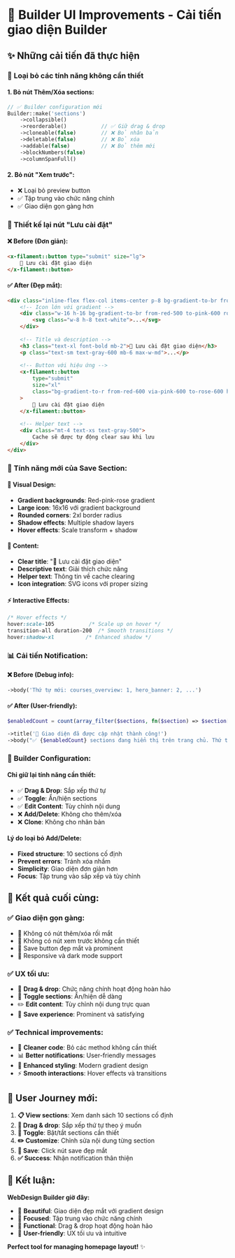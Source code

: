 # 🎨 Builder UI Improvements - Cải tiến giao diện Builder

## ✨ Những cải tiến đã thực hiện

### 🚫 **Loại bỏ các tính năng không cần thiết**

#### **1. Bỏ nút Thêm/Xóa sections:**
```php
// ✅ Builder configuration mới
Builder::make('sections')
    ->collapsible()
    ->reorderable()           // ✅ Giữ drag & drop
    ->cloneable(false)        // ❌ Bỏ nhân bản
    ->deletable(false)        // ❌ Bỏ xóa
    ->addable(false)          // ❌ Bỏ thêm mới
    ->blockNumbers(false)
    ->columnSpanFull()
```

#### **2. Bỏ nút "Xem trước":**
- ❌ Loại bỏ preview button
- ✅ Tập trung vào chức năng chính
- ✅ Giao diện gọn gàng hơn

### 🎨 **Thiết kế lại nút "Lưu cài đặt"**

#### **❌ Before (Đơn giản):**
```html
<x-filament::button type="submit" size="lg">
    💾 Lưu cài đặt giao diện
</x-filament::button>
```

#### **✅ After (Đẹp mắt):**
```html
<div class="inline-flex flex-col items-center p-8 bg-gradient-to-br from-red-50 via-pink-50 to-rose-50 rounded-2xl shadow-lg">
    <!-- Icon lớn với gradient -->
    <div class="w-16 h-16 bg-gradient-to-br from-red-500 to-pink-600 rounded-2xl flex items-center justify-center mb-4 shadow-lg">
        <svg class="w-8 h-8 text-white">...</svg>
    </div>
    
    <!-- Title và description -->
    <h3 class="text-xl font-bold mb-2">🎨 Lưu cài đặt giao diện</h3>
    <p class="text-sm text-gray-600 mb-6 max-w-md">...</p>
    
    <!-- Button với hiệu ứng -->
    <x-filament::button 
        type="submit" 
        size="xl"
        class="bg-gradient-to-r from-red-600 via-pink-600 to-rose-600 hover:scale-105 transition-all duration-200"
    >
        💾 Lưu cài đặt giao diện
    </x-filament::button>
    
    <!-- Helper text -->
    <div class="mt-4 text-xs text-gray-500">
        Cache sẽ được tự động clear sau khi lưu
    </div>
</div>
```

### 🎯 **Tính năng mới của Save Section:**

#### **🎨 Visual Design:**
- **Gradient backgrounds**: Red-pink-rose gradient
- **Large icon**: 16x16 với gradient background
- **Rounded corners**: 2xl border radius
- **Shadow effects**: Multiple shadow layers
- **Hover effects**: Scale transform + shadow

#### **📝 Content:**
- **Clear title**: "🎨 Lưu cài đặt giao diện"
- **Descriptive text**: Giải thích chức năng
- **Helper text**: Thông tin về cache clearing
- **Icon integration**: SVG icons với proper sizing

#### **⚡ Interactive Effects:**
```css
/* Hover effects */
hover:scale-105           /* Scale up on hover */
transition-all duration-200  /* Smooth transitions */
hover:shadow-xl          /* Enhanced shadow */
```

### 📊 **Cải tiến Notification:**

#### **❌ Before (Debug info):**
```php
->body('Thứ tự mới: courses_overview: 1, hero_banner: 2, ...')
```

#### **✅ After (User-friendly):**
```php
$enabledCount = count(array_filter($sections, fn($section) => $section['data']['enabled'] ?? true));

->title('🎨 Giao diện đã được cập nhật thành công!')
->body("✅ {$enabledCount} sections đang hiển thị trên trang chủ. Thứ tự đã được sắp xếp theo vị trí kéo thả.")
```

### 🔧 **Builder Configuration:**

#### **Chỉ giữ lại tính năng cần thiết:**
- ✅ **Drag & Drop**: Sắp xếp thứ tự
- ✅ **Toggle**: Ẩn/hiện sections
- ✅ **Edit Content**: Tùy chỉnh nội dung
- ❌ **Add/Delete**: Không cho thêm/xóa
- ❌ **Clone**: Không cho nhân bản

#### **Lý do loại bỏ Add/Delete:**
- **Fixed structure**: 10 sections cố định
- **Prevent errors**: Tránh xóa nhầm
- **Simplicity**: Giao diện đơn giản hơn
- **Focus**: Tập trung vào sắp xếp và tùy chỉnh

## 🎯 **Kết quả cuối cùng:**

### ✅ **Giao diện gọn gàng:**
- 🚫 Không có nút thêm/xóa rối mắt
- 🚫 Không có nút xem trước không cần thiết
- 🎨 Save button đẹp mắt và prominent
- 📱 Responsive và dark mode support

### ✅ **UX tối ưu:**
- 🔄 **Drag & drop**: Chức năng chính hoạt động hoàn hảo
- 🔘 **Toggle sections**: Ẩn/hiện dễ dàng
- ✏️ **Edit content**: Tùy chỉnh nội dung trực quan
- 💾 **Save experience**: Prominent và satisfying

### ✅ **Technical improvements:**
- 🔧 **Cleaner code**: Bỏ các method không cần thiết
- 📊 **Better notifications**: User-friendly messages
- 🎨 **Enhanced styling**: Modern gradient design
- ⚡ **Smooth interactions**: Hover effects và transitions

## 🚀 **User Journey mới:**

1. **📋 View sections**: Xem danh sách 10 sections cố định
2. **🔄 Drag & drop**: Sắp xếp thứ tự theo ý muốn
3. **🔘 Toggle**: Bật/tắt sections cần thiết
4. **✏️ Customize**: Chỉnh sửa nội dung từng section
5. **💾 Save**: Click nút save đẹp mắt
6. **✅ Success**: Nhận notification thân thiện

## 🎉 **Kết luận:**

**WebDesign Builder giờ đây:**
- 🎨 **Beautiful**: Giao diện đẹp mắt với gradient design
- 🎯 **Focused**: Tập trung vào chức năng chính
- 🔄 **Functional**: Drag & drop hoạt động hoàn hảo
- 🚀 **User-friendly**: UX tối ưu và intuitive

**Perfect tool for managing homepage layout!** ✨
